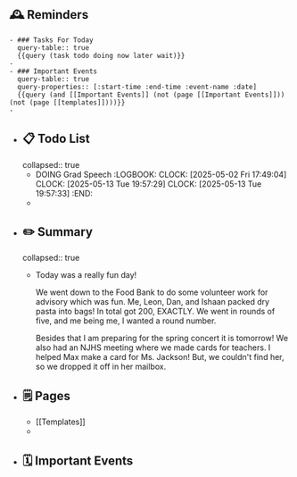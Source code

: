 ## 🕰️ Reminders
	- ### Tasks For Today
	  query-table:: true
	  {{query (task todo doing now later wait)}}
	-
	- ### Important Events
	  query-table:: true
	  query-properties:: [:start-time :end-time :event-name :date]
	  {{query (and [[Important Events]] (not (page [[Important Events]])) (not (page [[templates]])))}}
	-
- ## 📋 Todo List
  collapsed:: true
	- DOING Grad Speech
	  :LOGBOOK:
	  CLOCK: [2025-05-02 Fri 17:49:04]
	  CLOCK: [2025-05-13 Tue 19:57:29]
	  CLOCK: [2025-05-13 Tue 19:57:33]
	  :END:
	-
- ##  ✏️ Summary
  collapsed:: true
	- Today was a really fun day!
	  
	  We went down to the Food Bank to do some volunteer work for advisory which was fun. Me, Leon, Dan, and Ishaan packed dry pasta into bags! In total got 200, EXACTLY. We went in rounds of five, and me being me, I wanted a round number.
	  
	  Besides that I am preparing for the spring concert it is tomorrow! We also had an NJHS meeting where we made cards for teachers. I helped Max make a card for Ms. Jackson! But, we couldn't find her, so we dropped it off in her mailbox.
- ## 🗒️ Pages
	- [[Templates]]
	-
- ## 🗓️ Important Events